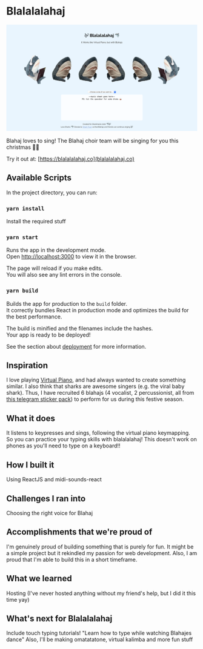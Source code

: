 # Blalalalahaj

![banner](./src/assets/readme_banner.png)

Blahaj loves to sing! The Blahaj choir team will be singing for you this christmas 🦈🎶

Try it out at: [https://blalalalahaj.co](blalalalahaj.co)

## Available Scripts

In the project directory, you can run:

### `yarn install`
Install the required stuff

### `yarn start`

Runs the app in the development mode.\
Open [http://localhost:3000](http://localhost:3000) to view it in the browser.

The page will reload if you make edits.\
You will also see any lint errors in the console.

### `yarn build`

Builds the app for production to the `build` folder.\
It correctly bundles React in production mode and optimizes the build for the best performance.

The build is minified and the filenames include the hashes.\
Your app is ready to be deployed!

See the section about [deployment](https://facebook.github.io/create-react-app/docs/deployment) for more information.

## Inspiration

I love playing [Virtual Piano](http://recursivearts.com/virtual-piano/), and had always wanted to create something similar. I also think that sharks are awesome singers (e.g. the viral baby shark). Thus, I have recruited 6 blahajs (4 vocalist, 2 percussionist, all from [this telegram sticker pack](https://tlgrm.eu/stickers/UPOROTAYAIKEA)) to perform for us during this festive season.

## What it does

It listens to keypresses and sings, following the virtual piano keymapping. So you can practice your typing skills with blalalalahaj!
This doesn't work on phones as you'll need to type on a keyboard!!

## How I built it

Using ReactJS and midi-sounds-react

## Challenges I ran into

Choosing the right voice for Blahaj

## Accomplishments that we're proud of

I'm genuinely proud of building something that is purely for fun. It might be a simple project but it rekindled my passion for web development. Also, I am proud that I'm able to build this in a short timeframe.

## What we learned

Hosting (I've never hosted anything without my friend's help, but I did it this time yay)

## What's next for Blalalalahaj

Include touch typing tutorials! "Learn how to type while watching Blahajes dance"
Also, I'll be making omatatatone, virtual kalimba and more fun stuff
